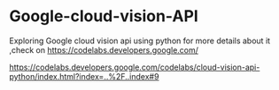 # Google-cloud-vision-API
Exploring Google cloud vision api using python  for more details about it ,check on https://codelabs.developers.google.com/

https://codelabs.developers.google.com/codelabs/cloud-vision-api-python/index.html?index=..%2F..index#9
